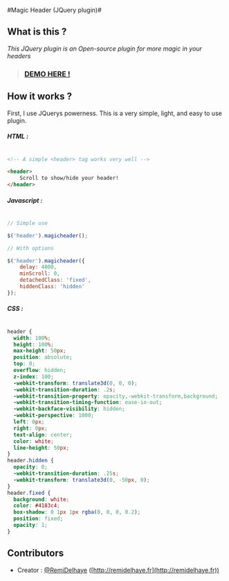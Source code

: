 #Magic Header (JQuery plugin)#

What is this ?
--------------

*This JQuery plugin is an Open-source plugin for more magic in your headers*

> ### [DEMO HERE !](http://remidelhaye.github.io/MagicHeader)


How it works ?
--------------

First, I use JQuerys powerness. This is a very simple, light, and easy to use plugin.

##### HTML :

```html

<!-- A simple <header> tag works very well -->

<header>
    Scroll to show/hide your header!
</header>

```

##### Javascript :

```javascript

// Simple use

$('header').magicheader();

// With options

$('header').magicheader({
    delay: 4000,
    minScroll: 0,
    detachedClass: 'fixed',
    hiddenClass: 'hidden'
});

```

##### CSS :

```css

header {
  width: 100%;
  height: 100%;
  max-height: 50px;
  position: absolute;
  top: 0;
  overflow: hidden;
  z-index: 100;
  -webkit-transform: translate3d(0, 0, 0);
  -webkit-transition-duration: .2s;
  -webkit-transition-property: opacity,-webkit-transform,background;
  -webkit-transition-timing-function: ease-in-out;
  -webkit-backface-visibility: hidden;
  -webkit-perspective: 1000;
  left: 0px;
  right: 0px;
  text-align: center;
  color: white;
  line-height: 50px;
}
header.hidden {
  opacity: 0;
  -webkit-transition-duration: .25s;
  -webkit-transform: translate3d(0, -50px, 0);
}
header.fixed {
  background: white;
  color: #4183c4;
  box-shadow: 0 1px 1px rgba(0, 0, 0, 0.2);
  position: fixed;
  opacity: 1;
}

```

Contributors
------------

 * Creator : [@RemiDelhaye](https://github.com/RemiDelhaye) ([http://remidelhaye.fr](http://remidelhaye.fr))
